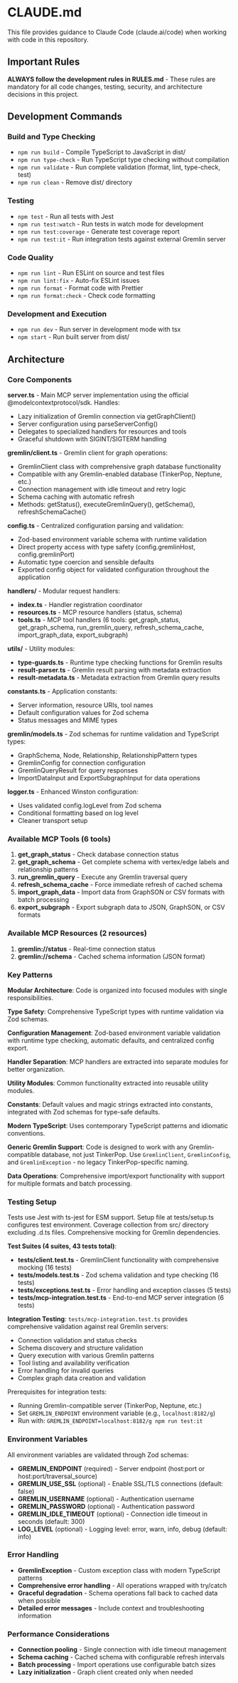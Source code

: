 # CLAUDE.md

This file provides guidance to Claude Code (claude.ai/code) when working with code in this repository.

## Important Rules

**ALWAYS follow the development rules in RULES.md** - These rules are mandatory for all code changes, testing, security, and architecture decisions in this project.

## Development Commands

### Build and Type Checking

- `npm run build` - Compile TypeScript to JavaScript in dist/
- `npm run type-check` - Run TypeScript type checking without compilation
- `npm run validate` - Run complete validation (format, lint, type-check, test)
- `npm run clean` - Remove dist/ directory

### Testing

- `npm test` - Run all tests with Jest
- `npm run test:watch` - Run tests in watch mode for development
- `npm run test:coverage` - Generate test coverage report
- `npm run test:it` - Run integration tests against external Gremlin server

### Code Quality

- `npm run lint` - Run ESLint on source and test files
- `npm run lint:fix` - Auto-fix ESLint issues
- `npm run format` - Format code with Prettier
- `npm run format:check` - Check code formatting

### Development and Execution

- `npm run dev` - Run server in development mode with tsx
- `npm start` - Run built server from dist/

## Architecture

### Core Components

**server.ts** - Main MCP server implementation using the official @modelcontextprotocol/sdk. Handles:

- Lazy initialization of Gremlin connection via getGraphClient()
- Server configuration using parseServerConfig()
- Delegates to specialized handlers for resources and tools
- Graceful shutdown with SIGINT/SIGTERM handling

**gremlin/client.ts** - Gremlin client for graph operations:

- GremlinClient class with comprehensive graph database functionality
- Compatible with any Gremlin-enabled database (TinkerPop, Neptune, etc.)
- Connection management with idle timeout and retry logic
- Schema caching with automatic refresh
- Methods: getStatus(), executeGremlinQuery(), getSchema(), refreshSchemaCache()

**config.ts** - Centralized configuration parsing and validation:

- Zod-based environment variable schema with runtime validation
- Direct property access with type safety (config.gremlinHost, config.gremlinPort)
- Automatic type coercion and sensible defaults
- Exported config object for validated configuration throughout the application

**handlers/** - Modular request handlers:

- **index.ts** - Handler registration coordinator
- **resources.ts** - MCP resource handlers (status, schema)
- **tools.ts** - MCP tool handlers (6 tools: get_graph_status, get_graph_schema, run_gremlin_query, refresh_schema_cache, import_graph_data, export_subgraph)

**utils/** - Utility modules:

- **type-guards.ts** - Runtime type checking functions for Gremlin results
- **result-parser.ts** - Gremlin result parsing with metadata extraction
- **result-metadata.ts** - Metadata extraction from Gremlin query results

**constants.ts** - Application constants:

- Server information, resource URIs, tool names
- Default configuration values for Zod schema
- Status messages and MIME types

**gremlin/models.ts** - Zod schemas for runtime validation and TypeScript types:

- GraphSchema, Node, Relationship, RelationshipPattern types
- GremlinConfig for connection configuration
- GremlinQueryResult for query responses
- ImportDataInput and ExportSubgraphInput for data operations

**logger.ts** - Enhanced Winston configuration:

- Uses validated config.logLevel from Zod schema
- Conditional formatting based on log level
- Cleaner transport setup

### Available MCP Tools (6 tools)

1. **get_graph_status** - Check database connection status
2. **get_graph_schema** - Get complete schema with vertex/edge labels and relationship patterns
3. **run_gremlin_query** - Execute any Gremlin traversal query
4. **refresh_schema_cache** - Force immediate refresh of cached schema
5. **import_graph_data** - Import data from GraphSON or CSV formats with batch processing
6. **export_subgraph** - Export subgraph data to JSON, GraphSON, or CSV formats

### Available MCP Resources (2 resources)

1. **gremlin://status** - Real-time connection status
2. **gremlin://schema** - Cached schema information (JSON format)

### Key Patterns

**Modular Architecture**: Code is organized into focused modules with single responsibilities.

**Type Safety**: Comprehensive TypeScript types with runtime validation via Zod schemas.

**Configuration Management**: Zod-based environment variable validation with runtime type checking, automatic defaults, and centralized config export.

**Handler Separation**: MCP handlers are extracted into separate modules for better organization.

**Utility Modules**: Common functionality extracted into reusable utility modules.

**Constants**: Default values and magic strings extracted into constants, integrated with Zod schemas for type-safe defaults.

**Modern TypeScript**: Uses contemporary TypeScript patterns and idiomatic conventions.

**Generic Gremlin Support**: Code is designed to work with any Gremlin-compatible database, not just TinkerPop. Use `GremlinClient`, `GremlinConfig`, and `GremlinException` - no legacy TinkerPop-specific naming.

**Data Operations**: Comprehensive import/export functionality with support for multiple formats and batch processing.

### Testing Setup

Tests use Jest with ts-jest for ESM support. Setup file at tests/setup.ts configures test environment. Coverage collection from src/ directory excluding .d.ts files. Comprehensive mocking for Gremlin dependencies.

**Test Suites (4 suites, 43 tests total)**:

- **tests/client.test.ts** - GremlinClient functionality with comprehensive mocking (16 tests)
- **tests/models.test.ts** - Zod schema validation and type checking (16 tests)
- **tests/exceptions.test.ts** - Error handling and exception classes (5 tests)
- **tests/mcp-integration.test.ts** - End-to-end MCP server integration (6 tests)

**Integration Testing**: `tests/mcp-integration.test.ts` provides comprehensive validation against real Gremlin servers:

- Connection validation and status checks
- Schema discovery and structure validation
- Query execution with various Gremlin patterns
- Tool listing and availability verification
- Error handling for invalid queries
- Complex graph data creation and validation

Prerequisites for integration tests:

- Running Gremlin-compatible server (TinkerPop, Neptune, etc.)
- Set `GREMLIN_ENDPOINT` environment variable (e.g., `localhost:8182/g`)
- Run with: `GREMLIN_ENDPOINT=localhost:8182/g npm run test:it`

### Environment Variables

All environment variables are validated through Zod schemas:

- **GREMLIN_ENDPOINT** (required) - Server endpoint (host:port or host:port/traversal_source)
- **GREMLIN_USE_SSL** (optional) - Enable SSL/TLS connections (default: false)
- **GREMLIN_USERNAME** (optional) - Authentication username
- **GREMLIN_PASSWORD** (optional) - Authentication password
- **GREMLIN_IDLE_TIMEOUT** (optional) - Connection idle timeout in seconds (default: 300)
- **LOG_LEVEL** (optional) - Logging level: error, warn, info, debug (default: info)

### Error Handling

- **GremlinException** - Custom exception class with modern TypeScript patterns
- **Comprehensive error handling** - All operations wrapped with try/catch
- **Graceful degradation** - Schema operations fall back to cached data when possible
- **Detailed error messages** - Include context and troubleshooting information

### Performance Considerations

- **Connection pooling** - Single connection with idle timeout management
- **Schema caching** - Cached schema with configurable refresh intervals
- **Batch processing** - Import operations use configurable batch sizes
- **Lazy initialization** - Graph client created only when needed
